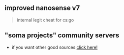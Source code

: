 

## improved nanosense v7
> internal legit cheat for cs:go

## "soma projects" community servers

- if you want other good sources [click here!](https://discord.gg/invite/WPag8RJ)

